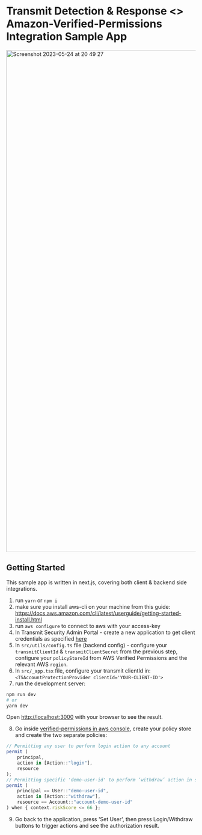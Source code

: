 # Transmit Detection & Response <> Amazon-Verified-Permissions Integration Sample App

<img width="1335" alt="Screenshot 2023-05-24 at 20 49 27" src="https://github.com/TransmitSecurity/drs-avp-sample-app/assets/114135804/81dc8f96-1431-49b3-8629-d37ca6b256a7">

## Getting Started

This sample app is written in next.js, covering both client & backend side integrations.

1) run `yarn` or `npm i`
2) make sure you install aws-cli on your machine from this guide: https://docs.aws.amazon.com/cli/latest/userguide/getting-started-install.html
3) run `aws configure` to connect to aws with your access-key
4) In Transmit Security Admin Portal - create a new application to get client credentials as specified [here](https://developer.transmitsecurity.com/guides/user/create_new_application/)
5) In `src/utils/config.ts` file (backend config) - configure your `transmitClientId` & `transmitClientSecret` from the previous step, configure your `policyStoreId` from AWS Verified Permissions and the relevant AWS `region`.
6) In `src/_app.tsx` file, configure your transmit clientId in: `<TSAccountProtectionProvider clientId='YOUR-CLIENT-ID'>`
7) run the development server:

```bash
npm run dev
# or
yarn dev
```

Open [http://localhost:3000](http://localhost:3000) with your browser to see the result.

8) Go inside [verified-permissions in aws console](https://console.aws.amazon.com/verifiedpermissions/home), create your policy store and create the two separate policies:


```javascript
// Permitting any user to perform login action to any account
permit (
    principal,
    action in [Action::"login"],
    resource
);
// Permitting specific 'demo-user-id' to perform ‘withdraw’ action in specific resource account, with additional condition on Detection and Response riskScore result
permit (
    principal == User::"demo-user-id",
    action in [Action::"withdraw"],
    resource == Account::"account-demo-user-id"
) when { context.riskScore <= 66 };
```

9) Go back to the application, press 'Set User', then press Login/Withdraw buttons to trigger actions and see the authorization result.
